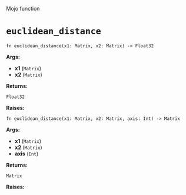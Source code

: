 Mojo function

# `euclidean_distance`

```mojo
fn euclidean_distance(x1: Matrix, x2: Matrix) -> Float32
```

**Args:**

- **x1** (`Matrix`)
- **x2** (`Matrix`)

**Returns:**

`Float32`

**Raises:**

```mojo
fn euclidean_distance(x1: Matrix, x2: Matrix, axis: Int) -> Matrix
```

**Args:**

- **x1** (`Matrix`)
- **x2** (`Matrix`)
- **axis** (`Int`)

**Returns:**

`Matrix`

**Raises:**

